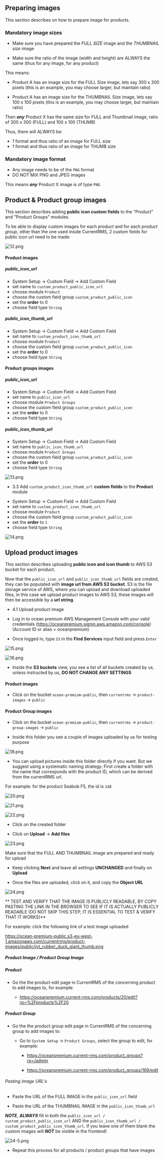 ## Preparing images

This section describes on how to prepare image for products.

### Mandatory image sizes

- Make sure you have prepared the _FULL SIZE_ image and the _THUMBNAIL size_ image

- Make sure the ratio of the image (width and height) are ALWAYS the same (thus for any image, for any product) 
  

This means: 

- Product A has an image size for the FULL Size image, lets say 300 x 300 pixels (this is an example, you may choose larger, but maintain ratio)

- Product A has an image size for the THUMBNAIL Size image, lets say 100 x 100 pixels (this is an example, you may choose larger, but maintain ratio)

Then ***any*** Product X has the same size for FULL and Thumbnail image, ratio of 300 x 300 (FULL) and 100 x 100 (THUMB)

Thus, there will ALWAYS be:

- 1 format and thus ratio of an image for FULL size 
- 1 format and thus ratio of an image for THUMB size


### Mandatory image format

- Any image needs to be of the `PNG` format
- DO NOT MIX PNG and JPEG images

This means ***any*** Product X image is of type `PNG`


## Product & Product group images

This section describes adding **public icon custom fields** to the "Product" and "Product Groups" modules.

To be able to display custom images for each _product_ and for each _product group_, other than the one used inside CurrentRMS, 2 custom fields for public icon url need to be made:


![12.png](https://bitbucket.org/repo/qEd965M/images/1480953562-12.png)


#### Product images

##### public_icon_url

- System Setup -> Custom Field -> Add Custom Field
- set name to ```custom_product_public_icon_url```
- choose module ```Product```
- choose the custom field group ```custom_product_public_icon```
- set the **order** to 0
- choose field type ```String```

##### public_icon_thumb_url

- System Setup -> Custom Field -> Add Custom Field
- set name to ```custom_product_icon_thumb_url```
- choose module ```Product```
- choose the custom field group ```custom_product_public_icon```
- set the **order** to 0
- choose field type ```String```


#### Product groups images

##### public_icon_url

- System Setup -> Custom Field -> Add Custom Field
- set name to ```public_icon_url```
- choose module ```Product Groups```
- choose the custom field group ```custom_product_public_icon```
- set the **order** to 0
- choose field type ```String```

##### public_icon_thumb_url

- System Setup -> Custom Field -> Add Custom Field
- set name to ```public_icon_thumb_url```
- choose module ```Product Groups```
- choose the custom field group ```custom_product_public_icon```
- set the **order** to 0
- choose field type ```String```


![13.png](https://bitbucket.org/repo/qEd965M/images/2482269974-13.png)

* 3.3 Add `custom_product_icon_thumb_url` **custom fields** to the **Product** module

- System Setup -> Custom Field -> Add Custom Field
- set name to `custom_product_icon_thumb_url`
- choose module `Product`
- choose the custom field group `custom_product_public_icon`
- set the **order** to `1`
- choose field type `String`

![14.png](https://bitbucket.org/repo/qEd965M/images/3815600737-14.png)


## Upload product images

This section describes uploading **public icon and icon thumb** to AWS S3 bucket for each product. 

Now that the `public_icon_url` and `public_icon_thumb_url` fields are created, they can be populated with **image url from AWS S3 bucket**. S3 is the file storage service of AWS, where you can upload and download uploaded files, in this case we upload product images to AWS S3, these images will then be accessible by a **url string**.

* 4.1 Upload product image

- Log in to ocean premium AWS Management Console with your valid credentials 
(https://oceanpremium.signin.aws.amazon.com/console) (Account ID or alias = oceanpremium)

- Once logged in, type `S3` in the **Find Services** input field and press `Enter`

![15.png](https://bitbucket.org/repo/qEd965M/images/24151003-15.png)

![16.png](https://bitbucket.org/repo/qEd965M/images/1564715802-16.png)

- Inside the **S3 buckets** view, you see a list of all buckets created by us, unless instructed by us, **DO NOT CHANGE ANY SETTINGS**

#### Product images

- Click on the bucket `ocean-premium-public`, then `currentrms` -> `product-images` -> `public`

#### Product Group images

- Click on the bucket `ocean-premium-public`, then `currentrms` -> `product-group-images` -> `public`

- Inside this folder you see a couple of images uploaded by us for testing purpose

![18.png](https://bitbucket.org/repo/qEd965M/images/2021069110-18.png)

- You can upload pictures inside this folder directly if you want. But we suggest using a systematic naming strategy: First create a folder with the name that corresponds with the product ID, which can be derived from the currentRMS url. 

For example: for the product Seabob F5, the id is `148`

![20.png](https://bitbucket.org/repo/qEd965M/images/2117638500-20.png)

![21.png](https://bitbucket.org/repo/qEd965M/images/3309557532-21.png)

![22.png](https://bitbucket.org/repo/qEd965M/images/3789644213-22.png)

- Click on the created folder

- Click on **Upload** -> **Add files**

![23.png](https://bitbucket.org/repo/qEd965M/images/3494105478-23.png)

Make sure that the FULL AND THUMBNAIL image are prepared and ready for upload

- Keep clicking **Next** and leave all settings **UNCHANGED** and finally on **Upload**

- Once the files are uploaded, click on it, and copy the **Object URL**

![24.png](https://bitbucket.org/repo/qEd965M/images/3952421003-24.png)

**
TEST AND VERIFY THAT THE IMAGE IS PUBLICLY READABLE, BY COPY PASTING THE LINK IN THE BROWSER TO SEE IF IT IS ACTUALLY PUBLICLY READABLE (DO NOT SKIP THIS STEP, IT IS ESSENTIAL TO TEST & VERIFY THAT IT WORKS)**

For example: click the following link of a test image uploaded

https://ocean-premium-public.s3-eu-west-1.amazonaws.com/currentrms/product-images/public/jvt_rubber_duck_giant_thumb.png


##### Product Image / Product Group Image

##### Product

- Go the the product edit page in CurrentRMS of the concerning product to add images to, for example:

    * https://oceanpremium.current-rms.com/products/20/edit?rp=%2Fproducts%2F20

##### Product Group

- Go the the product group edit page in CurrentRMS of the concerning group to add images to:

    * Go to `System Setup` -> `Product Groups`, select the group to edit, for example:

        - https://oceanpremium.current-rms.com/product_groups?rp=/admin

        - https://oceanpremium.current-rms.com/product_groups/169/edit


###### Pasting Image URL's

- Paste the URL of the FULL IMAGE in the `public_icon_url` field

- Paste the URL of the THUMBNAIL IMAGE in the `public_icon_thumb_url` 


***NOTE***, ***ALWAYS*** fill in both the `public_icon_url / custom_product_public_icon_url` AND the `public_icon_thumb_url / custom_product_public_icon_thumb_url`. If you leave one of them blank the custom images will ***NOT*** be visible in the frontend! 

![24-5.png](https://bitbucket.org/repo/qEd965M/images/3842950623-24-5.png)

- Repeat this process for all products / product groups that have images